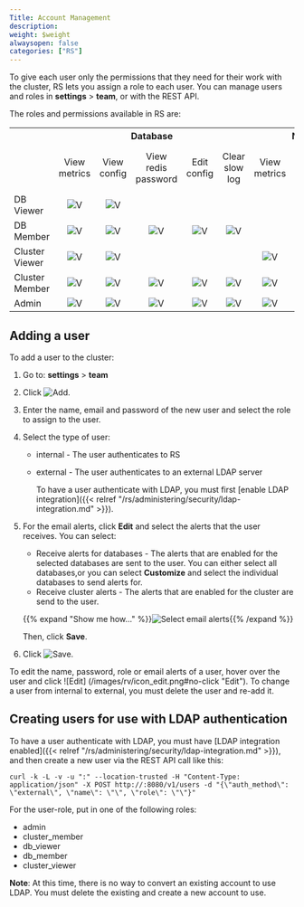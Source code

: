 ```yaml
---
Title: Account Management
description: 
weight: $weight
alwaysopen: false
categories: ["RS"]
---
```

To give each user only the permissions that they need for their work with the cluster,
RS lets you assign a role to each user.
You can manage users and roles in **settings** > **team**, or with the REST API.

The roles and permissions available in RS are:

<table>
  <tr>
    <th></th>
    <th colspan="5">Database</th>
    <th colspan="3">Nodes</th>
    <th colspan="5">Cluster</th>
  </tr>
  <tr>
    <td align="center"></td>
    <td class="cat-boundary" align="center">View metrics</td>
    <td align="center">View<br>config</td>
    <td align="center">View<br>redis<br>password</td>
    <td align="center">Edit config</td>
    <td align="center">Clear<br>slow log</td>
    <td class="cat-boundary" align="center">View metrics</td>
    <td align="center">View<br>config</td>
    <td align="center">Edit<br>config</td>
    <td class="cat-boundary" align="center">View metrics</td>
    <td align="center">View<br>config</td>
    <td align="center">Edit<br>config</td>
    <td align="center">View logs</td>
    <td align="center">View<br>and edit<br>settings</td>
  </tr>
  <tr>
    <td class="row-head">DB Viewer</td>
    <td class="cat-boundary" align="center" align="center"><img src="../../../../images/icon_logo/icon_check_black.png#no-click" alt="V"></td>
    <td align="center"><img src="../../../../images/icon_logo/icon_check_black.png#no-click" alt="V"></td>
    <td align="center"></td>
    <td align="center"></td>
    <td align="center"></td>
    <td class="cat-boundary" align="center" align="center"></td>
    <td align="center"></td>
    <td align="center"></td>
    <td class="cat-boundary" align="center" align="center"></td>
    <td align="center"></td>
    <td align="center"></td>
    <td align="center"></td>
    <td align="center"></td>
  </tr>
  <tr>
    <td class="row-head">DB Member</td>
    <td class="cat-boundary" align="center" align="center"><img src="../../../../images/icon_logo/icon_check_black.png#no-click" alt="V"></td>
    <td align="center"><img src="../../../../images/icon_logo/icon_check_black.png#no-click" alt="V"></td>
    <td align="center"><img src="../../../../images/icon_logo/icon_check_black.png#no-click" alt="V"></td>
    <td align="center"><img src="../../../../images/icon_logo/icon_check_black.png#no-click" alt="V"></td>
    <td align="center"><img src="../../../../images/icon_logo/icon_check_black.png#no-click" alt="V"></td>
    <td class="cat-boundary" align="center" align="center"></td>
    <td align="center"></td>
    <td align="center"></td>
    <td class="cat-boundary" align="center" align="center"></td>
    <td align="center"></td>
    <td align="center"></td>
    <td align="center"><img src="../../../../images/icon_logo/icon_check_black.png#no-click" alt="V"></td>
    <td align="center"></td>
  </tr>
  <tr>
    <td class="row-head">Cluster Viewer</td>
    <td class="cat-boundary" align="center" align="center"><img src="../../../../images/icon_logo/icon_check_black.png#no-click" alt="V"></td>
    <td align="center"><img src="../../../../images/icon_logo/icon_check_black.png#no-click" alt="V"></td>
    <td align="center"></td>
    <td align="center"></td>
    <td align="center"></td>
    <td class="cat-boundary" align="center" align="center"><img src="../../../../images/icon_logo/icon_check_black.png#no-click" alt="V"></td>
    <td align="center"><img src="../../../../images/icon_logo/icon_check_black.png#no-click" alt="V"></td>
    <td align="center"></td>
    <td class="cat-boundary" align="center" align="center"><img src="../../../../images/icon_logo/icon_check_black.png#no-click" alt="V"></td>
    <td align="center"><img src="../../../../images/icon_logo/icon_check_black.png#no-click" alt="V"></td>
    <td align="center"></td>
    <td align="center"><img src="../../../../images/icon_logo/icon_check_black.png#no-click" alt="V"></td>
    <td align="center"></td>
  </tr>
  <tr>
    <td class="row-head">Cluster Member</td>
    <td class="cat-boundary" align="center" align="center"><img src="../../../../images/icon_logo/icon_check_black.png#no-click" alt="V"></td>
    <td align="center"><img src="../../../../images/icon_logo/icon_check_black.png#no-click" alt="V"></td>
    <td align="center"><img src="../../../../images/icon_logo/icon_check_black.png#no-click" alt="V"></td>
    <td align="center"><img src="../../../../images/icon_logo/icon_check_black.png#no-click" alt="V"></td>
    <td align="center"><img src="../../../../images/icon_logo/icon_check_black.png#no-click" alt="V"></td>
    <td class="cat-boundary" align="center" align="center"><img src="../../../../images/icon_logo/icon_check_black.png#no-click" alt="V"></td>
    <td align="center"><img src="../../../../images/icon_logo/icon_check_black.png#no-click" alt="V"></td>
    <td align="center"></td>
    <td class="cat-boundary" align="center" align="center"><img src="../../../../images/icon_logo/icon_check_black.png#no-click" alt="V"></td>
    <td align="center"><img src="../../../../images/icon_logo/icon_check_black.png#no-click" alt="V"></td>
    <td align="center"></td>
    <td align="center"><img src="../../../../images/icon_logo/icon_check_black.png#no-click" alt="V"></td>
    <td align="center"></td>
  </tr>
  <tr>
    <td class="row-head">Admin</td>
    <td class="cat-boundary" align="center" align="center"><img src="../../../../images/icon_logo/icon_check_black.png#no-click" alt="V"></td>
    <td align="center"><img src="../../../../images/icon_logo/icon_check_black.png#no-click" alt="V"></td>
    <td align="center"><img src="../../../../images/icon_logo/icon_check_black.png#no-click" alt="V"></td>
    <td align="center"><img src="../../../../images/icon_logo/icon_check_black.png#no-click" alt="V"></td>
    <td align="center"><img src="../../../../images/icon_logo/icon_check_black.png#no-click" alt="V"></td>
    <td class="cat-boundary" align="center" align="center"><img src="../../../../images/icon_logo/icon_check_black.png#no-click" alt="V"></td>
    <td align="center"><img src="../../../../images/icon_logo/icon_check_black.png#no-click" alt="V"></td>
    <td align="center"><img src="../../../../images/icon_logo/icon_check_black.png#no-click" alt="V"></td>
    <td class="cat-boundary" align="center" align="center"><img src="../../../../images/icon_logo/icon_check_black.png#no-click" alt="V"></td>
    <td align="center"><img src="../../../../images/icon_logo/icon_check_black.png#no-click" alt="V"></td>
    <td align="center"><img src="../../../../images/icon_logo/icon_check_black.png#no-click" alt="V"></td>
    <td align="center"><img src="../../../../images/icon_logo/icon_check_black.png#no-click" alt="V"></td>
    <td align="center"><img src="../../../../images/icon_logo/icon_check_black.png#no-click" alt="V"></td>
  </tr>
</table>

## Adding a user

To add a user to the cluster:

1. Go to: **settings** > **team**
1. Click ![Add](/images/rs/icon_add.png#no-click "Add").
1. Enter the name, email and password of the new user and select the role to assign to the user.
1. Select the type of user:
    - internal - The user authenticates to RS
    - external - The user authenticates to an external LDAP server

      To have a user authenticate with LDAP, you must first [enable LDAP integration]({{< relref
      "/rs/administering/security/ldap-integration.md" >}}).

1. For the email alerts, click **Edit** and select the alerts that the user receives.
    You can select:
    - Receive alerts for databases - The alerts that are enabled for the selected databases are sent to
      the user. You can either select all databases,or you can select **Customize** and select the
      individual databases to send alerts for.
    - Receive cluster alerts - The alerts that are enabled for the cluster are send to the user.

    {{% expand "Show me how..." %}}![Select email alerts](/images/rs/add-user-email-alerts.gif "Select email alerts"){{% /expand %}}

    Then, click **Save**.
1. Click ![Save](/images/rv/icon_save.png#no-click "Save").

To edit the name, password, role or email alerts of a user, hover over the user and click ![Edit]
(/images/rv/icon_edit.png#no-click "Edit"). To change a user from internal to external, you must
delete the user and re-add it.

## Creating users for use with LDAP authentication

To have a user authenticate with LDAP, you must have [LDAP integration
enabled]({{< relref "/rs/administering/security/ldap-integration.md" >}}),
and then create a new user via the REST API call like this:

```src
curl -k -L -v -u ":" --location-trusted -H "Content-Type: application/json" -X POST http://:8080/v1/users -d "{\"auth_method\": \"external\", \"name\": \"\", \"role\": \"\"}"
```

For the user-role, put in one of the following roles:

- admin
- cluster_member
- db_viewer
- db_member
- cluster_viewer

**Note**: At this time, there is no way to convert an existing account
to use LDAP. You must delete the existing and create a new account to
use.
